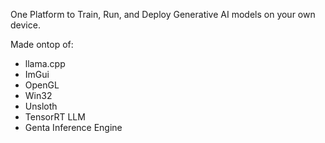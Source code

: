 One Platform to Train, Run, and Deploy Generative AI models on your own device.

Made ontop of:
- llama.cpp
- ImGui
- OpenGL
- Win32
- Unsloth
- TensorRT LLM
- Genta Inference Engine
